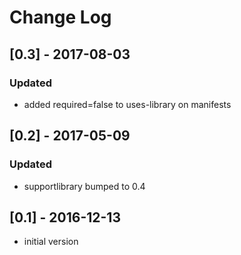 # Change Log

## [0.3] - 2017-08-03
### Updated
- added required=false to uses-library on manifests

## [0.2] - 2017-05-09
### Updated
- supportlibrary bumped to 0.4

## [0.1] - 2016-12-13
- initial version
